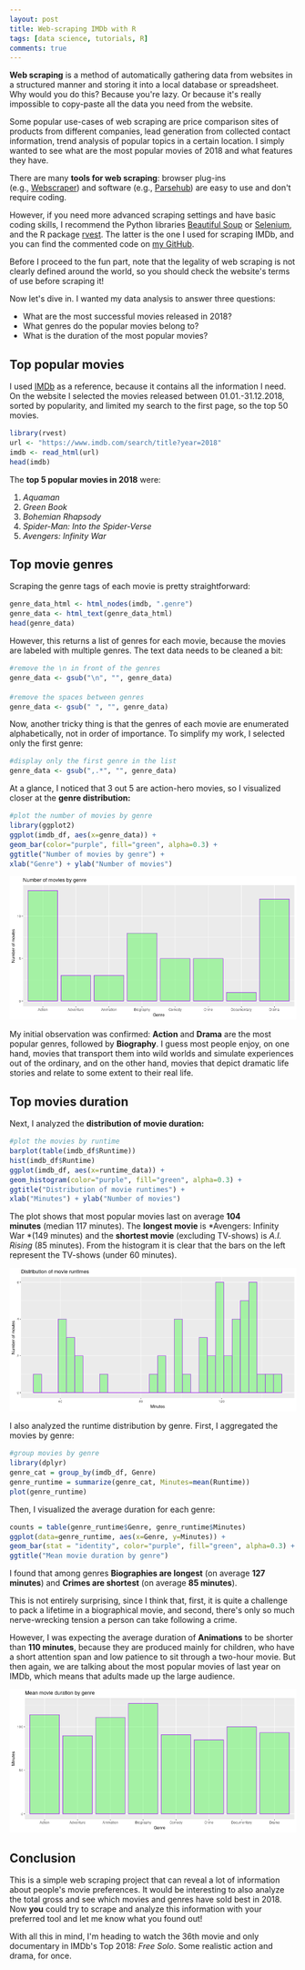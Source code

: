 ```yaml
---
layout: post
title: Web-scraping IMDb with R
tags: [data science, tutorials, R]
comments: true
---
```


**Web scraping** is a method of automatically gathering data from websites in a structured manner and storing it into a local database or spreadsheet. Why would you do this? Because you're lazy. Or because it's really impossible to copy-paste all the data you need from the website.

Some popular use-cases of web scraping are price comparison sites of products from different companies, lead generation from collected contact information, trend analysis of popular topics in a certain location. I simply wanted to see what are the most popular movies of 2018 and what features they have.

There are many **tools for web scraping**: browser plug-ins (e.g., [Webscraper](https://www.webscraper.io/)) and software (e.g., [Parsehub](https://www.parsehub.com/)) are easy to use and don't require coding.

However, if you need more advanced scraping settings and have basic coding skills, I recommend the Python libraries [Beautiful Soup](https://www.crummy.com/software/BeautifulSoup/) or [Selenium](https://selenium-python.readthedocs.io/), and the R package [rvest](https://cran.r-project.org/web/packages/rvest/README.html). The latter is the one I used for scraping IMDb, and you can find the commented code on [my GitHub](https://github.com/lorenanda/imdb/blob/master/imdb_top_2018.R).

Before I proceed to the fun part, note that the legality of web scraping is not clearly defined around the world, so you should check the website's terms of use before scraping it!

Now let's dive in. I wanted my data analysis to answer three questions:

-   What are the most successful movies released in 2018?
-   What genres do the popular movies belong to?
-   What is the duration of the most popular movies?

## Top popular movies

I used [IMDb](https://www.imdb.com/search/title?year=2018) as a reference, because it contains all the information I need. On the website I selected the movies released between 01.01.-31.12.2018, sorted by popularity, and limited my search to the first page, so the top 50 movies.

```r
library(rvest)
url <- "https://www.imdb.com/search/title?year=2018"
imdb <- read_html(url)
head(imdb)
```

The **top 5 popular movies in 2018** were:

1.  *Aquaman*
2.  *Green Book*
3.  *Bohemian Rhapsody*
4.  *Spider-Man: Into the Spider-Verse*
5.  *Avengers: Infinity War*

## Top movie genres

Scraping the genre tags of each movie is pretty straightforward:

```r
genre_data_html <- html_nodes(imdb, ".genre")
genre_data <- html_text(genre_data_html)
head(genre_data)
```

However, this returns a list of genres for each movie, because the movies are labeled with multiple genres. The text data needs to be cleaned a bit:

```r
#remove the \n in front of the genres
genre_data <- gsub("\n", "", genre_data)

#remove the spaces between genres
genre_data <- gsub(" ", "", genre_data)
```

Now, another tricky thing is that the genres of each movie are enumerated alphabetically, not in order of importance. To simplify my work, I selected only the first genre:

```r
#display only the first genre in the list
genre_data <- gsub(",.*", "", genre_data)
```
At a glance, I noticed that 3 out 5 are action-hero movies, so I visualized closer at the **genre distribution:**

```r
#plot the number of movies by genre
library(ggplot2)
ggplot(imdb_df, aes(x=genre_data)) +
geom_bar(color="purple", fill="green", alpha=0.3) +
ggtitle("Number of movies by genre") +
xlab("Genre") + ylab("Number of movies")
```

![genres_count](https://raw.githubusercontent.com/lorenanda/imdb/master/genres_count.png)

My initial observation was confirmed: **Action** and **Drama** are the most popular genres, followed by **Biography**. I guess most people enjoy, on one hand, movies that transport them into wild worlds and simulate experiences out of the ordinary, and on the other hand, movies that depict dramatic life stories and relate to some extent to their real life.

## Top movies duration

Next, I analyzed the **distribution of movie duration:**

```r
#plot the movies by runtime
barplot(table(imdb_df$Runtime))
hist(imdb_df$Runtime)
ggplot(imdb_df, aes(x=runtime_data)) +
geom_histogram(color="purple", fill="green", alpha=0.3) +
ggtitle("Distribution of movie runtimes") +
xlab("Minutes") + ylab("Number of movies")
```

The plot shows that most popular movies last on average **104 minutes** (median 117 minutes). The **longest movie** is *Avengers: Infinity War *(149 minutes) and the **shortest movie** (excluding TV-shows) is *A.I. Rising* (85 minutes). From the histogram it is clear that the bars on the left represent the TV-shows (under 60 minutes).

![hist_runtime](https://raw.githubusercontent.com/lorenanda/imdb/master/hist_runtime.png)

I also analyzed the runtime distribution by genre. First, I aggregated the movies by genre:

```r
#group movies by genre
library(dplyr)
genre_cat = group_by(imdb_df, Genre)
genre_runtime = summarize(genre_cat, Minutes=mean(Runtime))
plot(genre_runtime)
```

Then, I visualized the average duration for each genre:

```r
counts = table(genre_runtime$Genre, genre_runtime$Minutes)
ggplot(data=genre_runtime, aes(x=Genre, y=Minutes)) +
geom_bar(stat = "identity", color="purple", fill="green", alpha=0.3) +
ggtitle("Mean movie duration by genre")
```

I found that among genres **Biographies are longest** (on average **127 minutes**) and **Crimes are shortest** (on average **85 minutes**). 

This is not entirely surprising, since I think that, first, it is quite a challenge to pack a lifetime in a biographical movie, and second, there's only so much nerve-wrecking tension a person can take following a crime.

However, I was expecting the average duration of **Animations** to be shorter than **110 minutes**, because they are produced mainly for children, who have a short attention span and low patience to sit through a two-hour movie. But then again, we are talking about the most popular movies of last year on IMDb, which means that adults made up the large audience.

![mean_genre_runtime](https://raw.githubusercontent.com/lorenanda/imdb/master/mean_genre_runtime.png)

## Conclusion

This is a simple web scraping project that can reveal a lot of information about people's movie preferences. It would be interesting to also analyze the total gross and see which movies and genres have sold best in 2018. Now **you** could try to scrape and analyze this information with your preferred tool and let me know what you found out!

With all this in mind, I'm heading to watch the 36th movie and only documentary in IMDb's Top 2018: *Free Solo*. Some realistic action and drama, for once.
